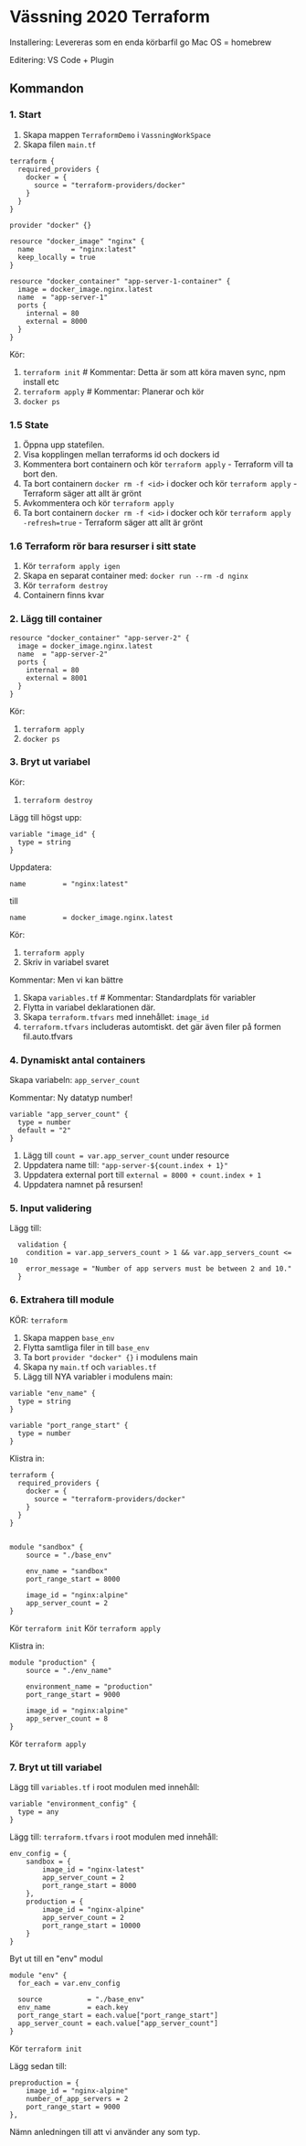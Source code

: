 # Vässning 2020 Terraform

Installering:
  Levereras som en enda körbarfil go
  Mac OS = homebrew

Editering:
  VS Code + Plugin

## Kommandon

### 1. Start
1. Skapa mappen `TerraformDemo` i `VassningWorkSpace`
2. Skapa filen `main.tf`

```
terraform {
  required_providers {
    docker = {
      source = "terraform-providers/docker"
    }
  }
}

provider "docker" {}

resource "docker_image" "nginx" {
  name         = "nginx:latest"
  keep_locally = true
}

resource "docker_container" "app-server-1-container" {
  image = docker_image.nginx.latest
  name  = "app-server-1"
  ports {
    internal = 80
    external = 8000
  }
}
```
Kör:

1. `terraform init` # Kommentar: Detta är som att köra maven sync, npm install etc 
2. `terraform apply` # Kommentar: Planerar och kör
3. `docker ps`

### 1.5 State

1. Öppna upp statefilen.
2. Visa kopplingen mellan terraforms id och dockers id
3. Kommentera bort containern och kör `terraform apply` - Terraform vill ta bort den.
4. Ta bort containern `docker rm -f <id>` i docker och kör `terraform apply` - Terraform säger att allt är grönt
5. Avkommentera och kör `terraform apply`
6. Ta bort containern `docker rm -f <id>` i docker och kör `terraform apply -refresh=true` - Terraform säger att allt är grönt

### 1.6 Terraform rör bara resurser i sitt state

1. Kör `terraform apply igen`
2. Skapa en separat container med: `docker run --rm -d nginx`
3. Kör `terraform destroy`
4. Containern finns kvar

### 2. Lägg till container  


```
resource "docker_container" "app-server-2" {
  image = docker_image.nginx.latest
  name  = "app-server-2"
  ports {
    internal = 80
    external = 8001
  }
}
```

Kör:

1. `terraform apply`
2. `docker ps`

### 3. Bryt ut variabel

Kör:

1. `terraform destroy`

Lägg till högst upp:

```
variable "image_id" {
  type = string
}
```

Uppdatera:

`name         = "nginx:latest"`

till

`name         = docker_image.nginx.latest`

Kör:

1. `terraform apply`
2. Skriv in variabel svaret
   
Kommentar: Men vi kan bättre

1. Skapa `variables.tf` # Kommentar: Standardplats för variabler 
2. Flytta in variabel deklarationen där.
3. Skapa `terraform.tfvars` med innehållet: `image_id`
4. `terraform.tfvars` includeras automtiskt. det gär även filer på formen fil.auto.tfvars

### 4. Dynamiskt antal containers

Skapa variabeln: `app_server_count`

Kommentar: Ny datatyp number!
 
```
variable "app_server_count" {
  type = number
  default = "2"
}
```

1. Lägg till `count = var.app_server_count` under resource
2. Uppdatera name till: `"app-server-${count.index + 1}"`
3. Uppdatera external port till `external = 8000 + count.index + 1`
4. Uppdatera namnet på resursen!

### 5. Input validering

Lägg till:

```
  validation {
    condition = var.app_servers_count > 1 && var.app_servers_count <= 10
    error_message = "Number of app servers must be between 2 and 10."
  }
```

### 6. Extrahera till module

KÖR: `terraform `

1. Skapa mappen `base_env`
2. Flytta samtliga filer in till `base_env`
3. Ta bort `provider "docker" {}` i modulens main 
4. Skapa ny `main.tf` och `variables.tf`
5. Lägg till NYA variabler i modulens main:

```
variable "env_name" {
  type = string
}

variable "port_range_start" {
  type = number
}
```

Klistra in:

```
terraform {
  required_providers {
    docker = {
      source = "terraform-providers/docker"
    }
  }
}


module "sandbox" {
    source = "./base_env"

    env_name = "sandbox"
    port_range_start = 8000

    image_id = "nginx:alpine"
    app_server_count = 2
}
```
Kör `terraform init`
Kör `terraform apply`

Klistra in:

```
module "production" {
    source = "./env_name"

    environment_name = "production"
    port_range_start = 9000
    
    image_id = "nginx:alpine"
    app_server_count = 8
}
```

Kör `terraform apply`

### 7. Bryt ut till variabel

Lägg till `variables.tf` i root modulen med innehåll:

```
variable "environment_config" {
  type = any
}
```

Lägg till: `terraform.tfvars` i root modulen med innehåll:

```
env_config = {
    sandbox = {
        image_id = "nginx-latest"
        app_server_count = 2
        port_range_start = 8000
    },
    production = {
        image_id = "nginx-alpine"
        app_server_count = 2
        port_range_start = 10000
    }
}
```
Byt ut till en "env" modul

```
module "env" {
  for_each = var.env_config

  source           = "./base_env"
  env_name         = each.key
  port_range_start = each.value["port_range_start"]
  app_server_count = each.value["app_server_count"]
}

```


Kör `terraform init`

Lägg sedan till:

```
preproduction = {
    image_id = "nginx-alpine"
    number_of_app_servers = 2
    port_range_start = 9000
},
```

Nämn anledningen till att vi använder any som typ. 